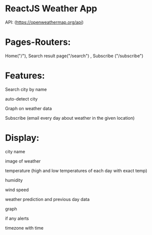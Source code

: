 # ReactJS Weather App 

API: (https://openweathermap.org/api)

# Pages-Routers: 
Home("/"), Search result page("/search") , Subscribe ("/subscribe")

# Features:
Search city by name

auto-detect city

Graph on weather data

Subscribe (email every day about weather in the given location)

# Display: 
city name 

image of weather 

temperature (high and low temperatures of each day with exact temp)

humidity

wind speed 

weather prediction and previous day data

graph

if any alerts

timezone with time 
